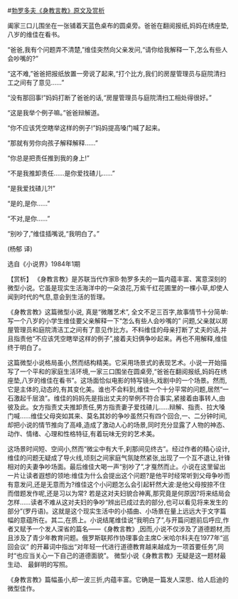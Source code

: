 #[勃罗多夫《身教言教》原文及赏析](https://www.vrrw.net/wx/15582.html)

阖家三口儿围坐在一张铺着天蓝色桌布的圆桌旁。爸爸在翻阅报纸,妈妈在绣座垫,八岁的维佳在看书。

“爸爸,我有个问题弄不清楚,”维佳突然向父亲发问,“请你给我解释一下,怎么有些人会吵嘴的?”

“这不难,”爸爸把报纸放置一旁说了起来,“打个比方,我们的房屋管理员与庭院清扫工之间有了意见……”

“没有那回事!”妈妈打断了爸爸的话,“房屋管理员与庭院清扫工相处得很好。”

“这是我举个例子嘛。”爸爸辩解道。

“你不应该凭空瞎举这样的例子!”妈妈提高嗓门喊了起来。

“那就有劳你向孩子解释解释……”

“你总是把责任推到我的身上!”

“不是我推卸责任……是你爱找碴儿……”

“是我爱找碴儿?!”

“是的,是你……”

“不对,是你……”

“别吵了,”维佳插嘴说,“我明白了。”

(杨郁 译)

选自《小说界》1984年1期



【赏析】 《身教言教》是苏联当代作家В·勃罗多夫的一篇内蕴丰富、寓意深刻的微型小说。它虽是现实生活海洋中的一朵浪花,万紫千红花圃里的一棵小草,却使人闻到时代的气息,意会到生活的哲理。

《身教言教》这篇微型小说, 真是“微雕艺术”, 全文不足三百字,故事情节十分简单: 写一个八岁的小学生维佳要父亲解释一下“怎么有些人会吵嘴的” 问题,父亲就以房屋管理员和庭院清洁工之间有了意见作比方。不料维佳的母亲打断了丈夫的话,并且指责他“不应该凭空瞎举这样的例子”,接着夫妇俩争吵起来。再也不用解释,维佳终于明白了。

这篇微型小说格局虽小,然而结构精美。它采用场景式的表现艺术。小说一开始描写了一个平和的家庭生活环境,一家三口围坐在圆桌旁,“爸爸在翻阅报纸,妈妈在绣座垫,八岁的维佳在看书”。这场面恰似电影的特写镜头,戏剧中的一个场景。然而,它是主体的,动态的,有其变化美。谁也不会料到,维佳一个十分平常的问题,居然“一石激起千层浪”。维佳的妈妈先是指出丈夫的举例不符合事实,紧接着由事转人,由彼及此。女方指责丈夫推卸责任,男方指责妻子爱找碴儿……辩解、指责、拉大嗓门喊……维佳父母突如其来、莫名其妙的争吵虽然只有四个回合,一、二分钟时间,却把小说的情节推向了高峰,造成了激动人心的场景,同时充分显露了人物的神态、动作、情绪、心理和性格特征,有着玩味无穷的艺术美。

这场景时间短、空间小,然而“微尘中有大千,刹那间见终古”。经过作者的精心设计,维佳的问题无疑成了导火线,顷刻之间家庭气氛陡然紧张,出现了一个互不退让,针锋相对的夫妻争吵场面。最后维佳大喝一声“别吵了”,才戛然而止。小说在这里留出一片让读者遐想的领地:维佳为什么会提出这个问题?是他平时经常听到父母争吵而有意发问,还是无意而为?维佳这个小问题怎么会引起轩然大波:是他父母按捺不住而借题发作呢,还是习以为常? 若是这对夫妇貌合神离,那究竟是何原因?将来结局会怎样……读者不难从这对夫妇的争吵“辨出已成过去的部分,也可以看见将来发生的部分”(罗丹语)。这就是这个现实生活中的小插曲、小场景在量上远远大于文字篇幅的意蕴所在。其二,在质上。小说结尾维佳说“我明白了”,与开篇问题前后呼应,作者又赋予一个发人深省的篇名——《身教言教》,因而,小说不仅涉及了道德题材,而且涉及了青少年教育问题。俄罗斯联邦作协理事会主席C·米哈尔科夫在1977年“巡回会议” 的开幕词中指出“对年轻一代进行道德教育越来越成为一项首要任务”,同时“也应当关心一下自己的道德面貌”。 微型小说《身教言教》无疑是这一题材最生动、 最鲜明的写照。

《身教言教》篇幅虽小,却一波三折,内蕴丰富。它确是一篇发人深思、给人启迪的微型佳作。

